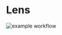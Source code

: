 # Lens

![example workflow](https://github.com/karinevieira/lens/actions/workflows/ci.yml/badge.svg)
